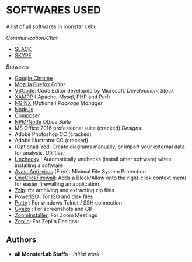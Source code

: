 # SOFTWARES USED

A list of all softwares in monstar cebu

*Communication/Chat*
* [SLACK](https://slack.com/intl/en-ph/downloads/)
* [SKYPE](https://www.skype.com/en/get-skype/)

*Browsers*
* [Google Chrome](https://www.google.com/chrome/)
*  [Mozilla Firefox](https://www.mozilla.org/en-US/firefox/new/)
*Editor*
*  [VSCode](https://code.visualstudio.com/download/): Code Editor developed by Microsoft.
*Development Stack*
*  [XAMPP](https://www.apachefriends.org/download.html) ( Apache, Mysql, PHP and Perl)
*  [NGINX](http://nginx.org/en/download.html) (Optional) 
*Package Manager*
*  [Node.js](https://nodejs.org/en/download/)
*  [Composer](https://getcomposer.org/download/)
*  [NPM/Node](https://www.npmjs.com/get-npm)
*Office Suite*
*  MS Office 2016 professional suite (cracked)
*Designs:*
*  Adobe Photoshop CC (cracked)
*  Adobe Illustrator CC (cracked)
*  (Optional) [Yed](https://www.yworks.com/products/yed/download): Create diagrams manually, or import your external data for analysis.
*Utilities:*
*  [Unchecky](https://unchecky.com/) : Automatically unchecks (install other software) when installing a software
*  [Avast Anti-virus](https://www.avast.com/en-ph/) (Free): Minimal File System Protection 
*  [OneClickFirewall](https://winaero.com/download.php): Adds a Block/Allow onto the right-click context menu for easier firewalling an application
*  [7zip](https://www.7-zip.org/download.html): for archiving and extracting zip files
*  [PowerISO](https://www.poweriso.com/download.php) : for ISO and disk files
*  [Putty](https://www.putty.org/) : For windows Telnet / SSH connection
*  [Gyazo](https://gyazo.com/download?dl=now&lang=en) : For screenshots and GIF
*  [ZoomInstaller](https://zoom.us/support/download): For Zoom Meetings
*  [Zeplin](https://zeplin.io/): For Zeplin Designs:


## Authors

* **all MonsterLab Staffs** - *Initial work* - 
